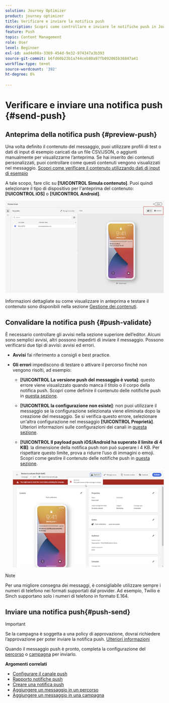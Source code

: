 ```yaml
---
solution: Journey Optimizer
product: journey optimizer
title: Verificare e inviare la notifica push
description: Scopri come controllare e inviare le notifiche push in Journey Optimizer
feature: Push
topic: Content Management
role: User
level: Beginner
exl-id: aad4e08a-3369-454d-9e32-974347a3b393
source-git-commit: b6fd60b23b1a744ceb80a97fb092065b36847a41
workflow-type: tm+mt
source-wordcount: '392'
ht-degree: 6%

---
```


# Verificare e inviare una notifica push {#send-push}

## Anteprima della notifica push {#preview-push}

Una volta definito il contenuto del messaggio, puoi utilizzare profili di test o dati di input di esempio caricati da un file CSV/JSON, o aggiunti manualmente per visualizzarne l’anteprima. Se hai inserito dei contenuti personalizzati, puoi controllare come questi contenuti vengono visualizzati nel messaggio. [Scopri come verificare il contenuto utilizzando dati di input di esempio](../test-approve/simulate-sample-input.md)

A tale scopo, fare clic su **[!UICONTROL Simula contenuto]**. Puoi quindi selezionare il tipo di dispositivo per l&#39;anteprima del contenuto: **[!UICONTROL iOS]** o **[!UICONTROL Android]**.

![](assets/push_preview_3.png)

Informazioni dettagliate su come visualizzare in anteprima e testare il contenuto sono disponibili nella sezione [Gestione dei contenuti](../content-management/preview-test.md).

## Convalidare la notifica push {#push-validate}

È necessario controllare gli avvisi nella sezione superiore dell’editor. Alcuni sono semplici avvisi, altri possono impedirti di inviare il messaggio. Possono verificarsi due tipi di avvisi: avvisi ed errori.

* **Avvisi** fai riferimento a consigli e best practice.

* **Gli errori** impediscono di testare o attivare il percorso finché non vengono risolti, ad esempio:

   * **[!UICONTROL La versione push del messaggio è vuota]**: questo errore viene visualizzato quando manca il titolo o il corpo della notifica push. Scopri come definire il contenuto delle notifiche push in [questa sezione](create-push.md).

   * **[!UICONTROL la configurazione non esiste]**: non puoi utilizzare il messaggio se la configurazione selezionata viene eliminata dopo la creazione del messaggio. Se si verifica questo errore, selezionare un&#39;altra configurazione nel messaggio **[!UICONTROL Proprietà]**. Ulteriori informazioni sulle configurazioni dei canali in [questa sezione](../configuration/channel-surfaces.md).

   * **[!UICONTROL Il payload push iOS/Android ha superato il limite di 4 KB]**: la dimensione della notifica push non può superare i 4 KB. Per rispettare questo limite, prova a ridurre l’uso di immagini o emoji. Scopri come gestire il contenuto delle notifiche push in [questa sezione](../push/create-push.md).

  ![](assets/push_alert.png)


>[!NOTE]
>
> Per una migliore consegna dei messaggi, è consigliabile utilizzare sempre i numeri di telefono nei formati supportati dal provider. Ad esempio, Twilio e Sinch supportano solo i numeri di telefono in formato E.164.

## Inviare una notifica push{#push-send}

>[!IMPORTANT]
>
> Se la campagna è soggetta a una policy di approvazione, dovrai richiedere l’approvazione per poter inviare la notifica push. [Ulteriori informazioni](../test-approve/gs-approval.md)

Quando il messaggio push è pronto, completa la configurazione del [percorso](../building-journeys/journey-gs.md) o [campagna](../campaigns/create-campaign.md) per inviarlo.

**Argomenti correlati**

* [Configurare il canale push](push-configuration.md)
* [Rapporto notifiche push](../reports/journey-global-report-cja-push.md)
* [Creare una notifica push](create-push.md)
* [Aggiungere un messaggio in un percorso](../building-journeys/journeys-message.md)
* [Aggiungere un messaggio in una campagna](../campaigns/create-campaign.md)

